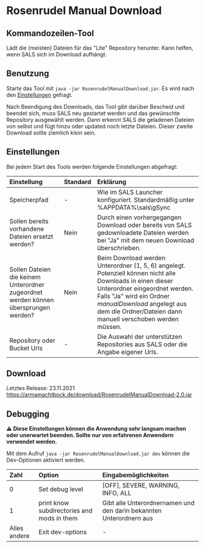 # Rosenrudel Manual Download

## Kommandozeilen-Tool

Lädt die (meisten) Dateien für das "Lite" Repository herunter. Kann helfen, wenn SALS sich im Download aufhängt.

## Benutzung
Starte das Tool mit `java -jar RosenrudelManualDownload.jar`. Es wird nach den [Einstellungen](https://github.com/Alf-Melmac/RosenrudelManualDownload#einstellungen) gefragt.

Nach Beendigung des Downloads, das Tool gibt darüber Bescheid und beendet sich, muss SALS neu gestartet werden und das gewünschte Repository ausgewählt werden.
Dann erkennt SALS die geladenen Dateien von selbst und fügt hinzu oder updated noch letzte Dateien. Dieser zweite Download sollte ziemlich klein sein.

## Einstellungen
Bei jedem Start des Tools werden folgende Einstellungen abgefragt:

| Einstellung | Standard | Erklärung |
| :---------- | :------- | :-------- |
| Speicherpfad  | - | Wie im SALS Launcher konfiguriert. Standardmäßig unter %APPDATA%\sals\gSync |
| Sollen bereits vorhandene Dateien ersetzt werden? | Nein | Durch einen vorhergegangen Download oder bereits von SALS gedownloadete Dateien werden bei "Ja" mit dem neuen Download überschrieben. |
| Sollen Dateien die keinem Unterordner zugeordnet werden können übersprungen werden? | Nein | Beim Download werden Unterordner (1, 5, 6) angelegt. Potenziell können nicht alle Downloads in einen dieser Unterordner eingeordnet werden. Falls "Ja" wird ein Ordner *manualDownload* angelegt aus dem die Ordner/Dateien dann manuell verschoben werden müssen. |
| Repository oder Bucket Urls | - | Die Auswahl der unterstützen Repositories aus SALS oder die Angabe eigener Urls.

## Download
Letztes Release: 23.11.2021
https://armamachtbock.de/download/RosenrudelManualDownload-2.0.jar

## Debugging
**:warning: Diese Einstellungen können die Anwendung sehr langsam machen oder unerwartet beenden. Sollte nur von erfahrenen Anwendern verwendet werden.**

Mit dem Aufruf `java -jar RosenrudelManualDownload.jar dev` können die Dev-Optionen aktiviert werden.

| Zahl | Option | Eingabemöglichkeiten |
| :--- | :---------- | :-------- |
| 0 | Set debug level | [OFF], SEVERE, WARNING, INFO, ALL |
| 1 | print know subdirectories and mods in them | Gibt alle Unterordnernamen und den darin bekannten Unterordnern aus |
| Alles andere | Exit dev-options | - |
